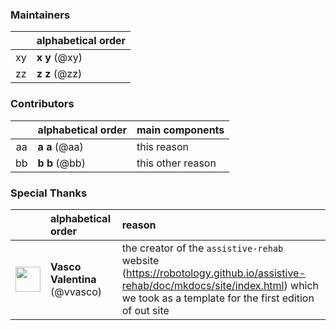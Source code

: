 

### Maintainers
| | alphabetical order |
|:---:|:---|
| xy | **x y** (@xy) |
| zz | **z z** (@zz) |

### Contributors
| | alphabetical order | main components |
|:---:|:---|:---|
| aa | **a a** (@aa) | this reason |
| bb | **b b** (@bb) | this other reason |


### Special Thanks
| | alphabetical order | reason |
|:---:|:---|:---|
| [<img src="https://github.com/vvasco.png" width="40">](https://github.com/vvasco) | **Vasco Valentina** (@vvasco) | the creator of the `assistive-rehab` website (https://robotology.github.io/assistive-rehab/doc/mkdocs/site/index.html) which we took as a template for the first edition of out site |
